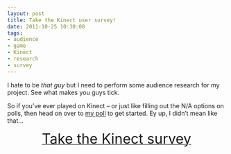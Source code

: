 ```yaml
---
layout: post
title: Take the Kinect user survey!
date: 2011-10-25 10:30:00
tags:
- audience
- game
- Kinect
- research
- survey
---
```

<p>I hate to be <em>that guy</em> but I need to perform some audience research for my project. See what makes you guys tick.</p>
<p>So if you’ve ever played on Kinect – or just like filling out the N/A options on polls, then head on over to <a href="http://mattcrouch.polldaddy.com/s/kinect-music-game">my poll</a> to get started. Ey up, I didn’t mean like that…</p>
<p align="center"><a href="http://mattcrouch.polldaddy.com/s/kinect-music-game"><font size="6">Take the Kinect survey</font></a></p>
